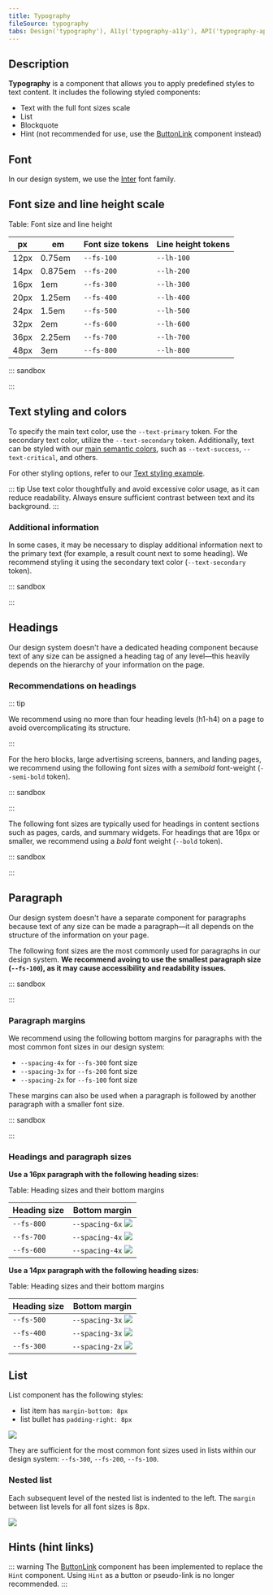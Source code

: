 ```yaml
---
title: Typography
fileSource: typography
tabs: Design('typography'), A11y('typography-a11y'), API('typography-api'), Example('typography-code'), Changelog('typography-changelog')
---
```


## Description

**Typography** is a component that allows you to apply predefined styles to text content. It includes the following styled components:

- Text with the full font sizes scale
- List
- Blockquote
- Hint (not recommended for use, use the [ButtonLink](../../components/button/button-code#button-looking-like-link) component instead)

## Font

In our design system, we use the [Inter](https://fonts.google.com/specimen/Inter?query=inter) font family.

## Font size and line height scale

Table: Font size and line height

| px   | em      | Font size tokens | Line height tokens |
| ---- | ------- | ---------------- | ------------------ |
| 12px | 0.75em  | `--fs-100`       | `--lh-100`         |
| 14px | 0.875em | `--fs-200`       | `--lh-200`         |
| 16px | 1em     | `--fs-300`       | `--lh-300`         |
| 20px | 1.25em  | `--fs-400`       | `--lh-400`         |
| 24px | 1.5em   | `--fs-500`       | `--lh-500`         |
| 32px | 2em     | `--fs-600`       | `--lh-600`         |
| 36px | 2.25em  | `--fs-700`       | `--lh-700`         |
| 48px | 3em     | `--fs-800`       | `--lh-800`         |

::: sandbox

<script lang="tsx">
  export Demo from './examples/font-size-and-line-height.tsx';
</script>

:::

## Text styling and colors

To specify the main text color, use the `--text-primary` token. For the secondary text color, utilize the `--text-secondary` token. Additionally, text can be styled with our [main semantic colors](/style/design-tokens/design-tokens#semantic-tokens), such as `--text-success`, `--text-critical`, and others.

For other styling options, refer to our [Text styling example](/style/typography/typography-code#text-styling).

::: tip
Use text color thoughtfully and avoid excessive color usage, as it can reduce readability. Always ensure sufficient contrast between text and its background.
:::

### Additional information

In some cases, it may be necessary to display additional information next to the primary text (for example, a result count next to some heading). We recommend styling it using the secondary text color (`--text-secondary` token).

::: sandbox

<script lang="tsx">
  export Demo from './examples/additional-information.tsx';
</script>

:::

## Headings

Our design system doesn't have a dedicated heading component because text of any size can be assigned a heading tag of any level—this heavily depends on the hierarchy of your information on the page.

### Recommendations on headings

::: tip

We recommend using no more than four heading levels (h1-h4) on a page to avoid overcomplicating its structure.

:::

For the hero blocks, large advertising screens, banners, and landing pages, we recommend using the following font sizes with a _semibold_ font-weight (`--semi-bold` token).

::: sandbox

<script lang="tsx">
  export Demo from './examples/headings-main.tsx';
</script>

:::

The following font sizes are typically used for headings in content sections such as pages, cards, and summary widgets. For headings that are 16px or smaller, we recommend using a _bold_ font weight (`--bold` token).

::: sandbox

<script lang="tsx">
  export Demo from './examples/headings-other.tsx';
</script>

:::

<!-- ### Headings for mobile devices

To improve readability on different screens, adjust the size of headings based on the [breakpoints](/layout/grid-system/grid-system).

::: tip
Only change font styles, not the markup.
:::

Table: Heading styles for mobile devices

| 0px – 768px                    | 768px – ∞                      |
| ------------------------------ | ------------------------------ |
| 36/40 – `--fs-700`, `--lh-700` | 48/56 – `--fs-800`, `--lh-800` |
| 32/40 – `--fs-600`, `--lh-600` | 36/40 – `--fs-700`, `--lh-700` |
| 24/28 – `--fs-500`, `--lh-500` | 32/40 – `--fs-600`, `--lh-600` |
| 20/24 – `--fs-400`, `--lh-400` | 24/28 – `--fs-500`, `--lh-500` |
| 16/24 – `--fs-300`, `--lh-300` | 20/24 – `--fs-400`, `--lh-400` |
| 14/20 – `--fs-200`, `--lh-200` | 16/24 – `--fs-300`, `--lh-300` | -->

## Paragraph

Our design system doesn't have a separate component for paragraphs because text of any size can be made a paragraph—it all depends on the structure of the information on your page.

The following font sizes are the most commonly used for paragraphs in our design system. **We recommend avoing to use the smallest paragraph size (`--fs-100`), as it may cause accessibility and readability issues.**

::: sandbox

<script lang="tsx">
  export Demo from './examples/paragraphs.tsx';
</script>

:::

### Paragraph margins

We recommend using the following bottom margins for paragraphs with the most common font sizes in our design system:

- `--spacing-4x` for `--fs-300` font size
- `--spacing-3x` for `--fs-200` font size
- `--spacing-2x` for `--fs-100` font size

These margins can also be used when a paragraph is followed by another paragraph with a smaller font size.

::: sandbox

<script lang="tsx">
  export Demo from './examples/paragraph-margins.tsx';
</script>

:::

### Headings and paragraph sizes

**Use a 16px paragraph with the following heading sizes:**

Table: Heading sizes and their bottom margins

| Heading size | Bottom margin                       |
| ------------ | ----------------------------------- |
| `--fs-800`   | `--spacing-6x` ![](static/h1-p.png) |
| `--fs-700`   | `--spacing-4x` ![](static/h2-p.png) |
| `--fs-600`   | `--spacing-4x` ![](static/h3-p.png) |

**Use a 14px paragraph with the following heading sizes:**

Table: Heading sizes and their bottom margins

| Heading size | Bottom margin                       |
| ------------ | ----------------------------------- |
| `--fs-500`   | `--spacing-3x` ![](static/h4-p.png) |
| `--fs-400`   | `--spacing-3x` ![](static/h5-p.png) |
| `--fs-300`   | `--spacing-2x` ![](static/h6-p.png) |

## List

List component has the following styles:

- list item has `margin-bottom: 8px`
- list bullet has `padding-right: 8px`

![](static/list-margins.png)

They are sufficient for the most common font sizes used in lists within our design system: `--fs-300`, `--fs-200`, `--fs-100`.

### Nested list

Each subsequent level of the nested list is indented to the left. The `margin` between list levels for all font sizes is 8px.

![](static/second-level.png)

## Hints (hint links)

::: warning
The [ButtonLink](../../components/button/button.md#button-with-link-styles) component has been implemented to replace the `Hint` component. Using `Hint` as a button or pseudo-link is no longer recommended.
:::
